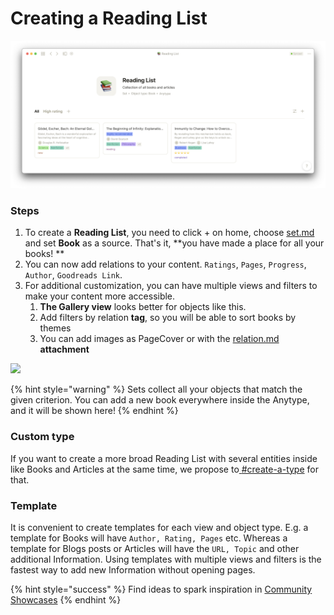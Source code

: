 # Creating a Reading List

![](<../.gitbook/assets/Screenshot 2021-11-09 at 18.54.53.png>)

### Steps

1. To create a **Reading List**, you need to click + on home, choose [set.md](../fundamentals/set.md "mention") and set **Book** as a source. That's it, **you have made a place for all your books! **
2. &#x20; You can now add relations to your content. `Ratings`, `Pages`, `Progress`, `Author`, `Goodreads Link`.
3. For additional customization, you can have multiple views and filters to make your content more accessible.&#x20;
   1. **The Gallery view** looks better for objects like this.
   2. Add filters by relation **tag**, so you will be able to sort books by themes
   3. You can add images as PageCover or with the [relation.md](../fundamentals/relation.md "mention") **attachment**&#x20;

![](<../.gitbook/assets/test (4).gif>)

{% hint style="warning" %}
Sets collect all your objects that match the given criterion. You can add a new book everywhere inside the Anytype, and it will be shown here!
{% endhint %}

### Custom type

If you want to create a more broad Reading List with several entities inside like Books and Articles at the same time, we propose to[ ](https://doc.anytype.io/intro/fundamentals/type#creating-types)[#create-a-type](../fundamentals/type/#create-a-type "mention") for that.

### Template

It is convenient to create templates for each view and object type. E.g. a template for Books will have `Author, Rating, Pages` etc. Whereas a template for Blogs posts or Articles will have the `URL, Topic` and other additional Information. Using templates with multiple views and filters is the fastest way to add new Information without opening pages.

{% hint style="success" %}
​Find ideas to spark inspiration in [Community Showcases](https://community.anytype.io/c/general-discussion/showcase/13)
{% endhint %}
